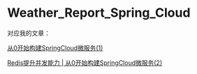 # Weather_Report_Spring_Cloud

对应我的文章：

[从0开始构建SpringCloud微服务(1)](https://segmentfault.com/a/1190000018261886)

[Redis提升并发能力 | 从0开始构建SpringCloud微服务(2)](https://segmentfault.com/a/1190000018319954)
